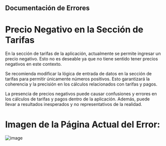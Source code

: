 ## Documentación de Errores

# Precio Negativo en la Sección de Tarifas

En la sección de tarifas de la aplicación, actualmente se permite ingresar un precio negativo. Esto no es deseable ya que no tiene sentido tener precios negativos en este contexto.

Se recomienda modificar la lógica de entrada de datos en la sección de tarifas para permitir únicamente números positivos. Esto garantizará la coherencia y la precisión en los cálculos relacionados con tarifas y pagos.

La presencia de precios negativos puede causar confusiones y errores en los cálculos de tarifas y pagos dentro de la aplicación. Además, puede llevar a resultados inesperados y no representativos de la realidad.

# Imagen de la Página Actual del Error:
![image](./img/d4.png)

